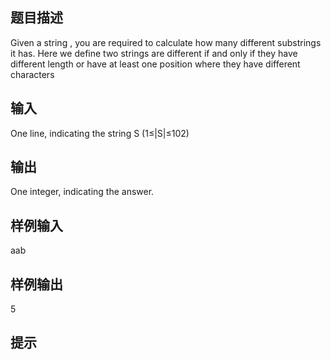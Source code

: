 ## 题目描述
Given a string , you are required to calculate how many different substrings it has. Here we define two strings are different if and only if they have different length or have at least one position where they have different characters
## 输入
One line, indicating the string S
(1≤|S|≤102)
## 输出
One integer, indicating the answer.
## 样例输入
aab
## 样例输出
5
## 提示
